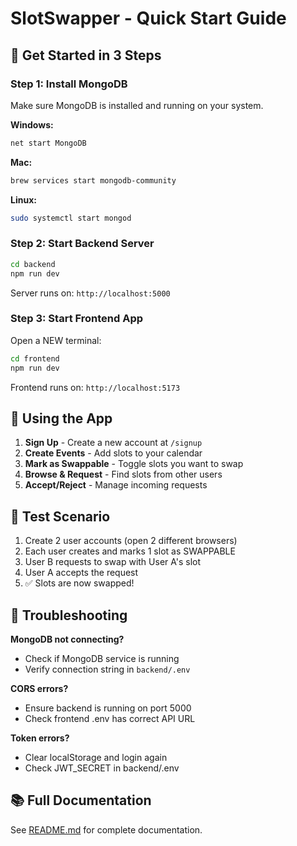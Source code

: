 # SlotSwapper - Quick Start Guide

## 🚀 Get Started in 3 Steps

### Step 1: Install MongoDB
Make sure MongoDB is installed and running on your system.

**Windows:**
```bash
net start MongoDB
```

**Mac:**
```bash
brew services start mongodb-community
```

**Linux:**
```bash
sudo systemctl start mongod
```

### Step 2: Start Backend Server

```bash
cd backend
npm run dev
```

Server runs on: `http://localhost:5000`

### Step 3: Start Frontend App

Open a NEW terminal:

```bash
cd frontend
npm run dev
```

Frontend runs on: `http://localhost:5173`

## 📱 Using the App

1. **Sign Up** - Create a new account at `/signup`
2. **Create Events** - Add slots to your calendar  
3. **Mark as Swappable** - Toggle slots you want to swap
4. **Browse & Request** - Find slots from other users
5. **Accept/Reject** - Manage incoming requests

## 🎯 Test Scenario

1. Create 2 user accounts (open 2 different browsers)
2. Each user creates and marks 1 slot as SWAPPABLE
3. User B requests to swap with User A's slot
4. User A accepts the request
5. ✅ Slots are now swapped!

## 🔧 Troubleshooting

**MongoDB not connecting?**
- Check if MongoDB service is running
- Verify connection string in `backend/.env`

**CORS errors?**
- Ensure backend is running on port 5000
- Check frontend .env has correct API URL

**Token errors?**
- Clear localStorage and login again
- Check JWT_SECRET in backend/.env

## 📚 Full Documentation

See [README.md](./README.md) for complete documentation.

